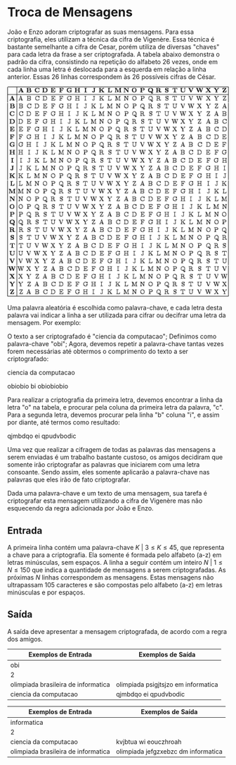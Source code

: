# Troca de Mensagens

João e Enzo adoram criptografar as suas mensagens. Para essa criptografia, eles utilizam a técnica da cifra de Vigenère. Essa técnica é bastante semelhante a cifra de Cesar, porém utiliza de diversas "chaves" para cada letra da frase a ser criptografada. A tabela abaixo demonstra o padrão da cifra, consistindo na repetição do alfabeto $26$ vezes, onde em cada linha uma letra é deslocada para a esquerda em relação a linha anterior. Essas 26 linhas correspondem às $26$ possíveis cifras de César.

![](.\troca-de-mensagens.png)

Uma palavra aleatória é escolhida como palavra-chave, e cada letra desta palavra vai indicar a linha a ser utilizada para cifrar ou decifrar uma letra da mensagem. Por exemplo:

O texto a ser criptografado é "ciencia da computacao";
Definimos como palavra-chave "obi";
Agora, devemos repetir a palavra-chave tantas vezes forem necessárias até obtermos o comprimento do texto a ser criptografado:

ciencia da computacao

obiobio bi obiobiobio

Para realizar a criptografia da primeira letra, devemos encontrar a linha da letra "o" na tabela, e procurar pela coluna da primeira letra da palavra, "c". Para a segunda letra, devemos procurar pela linha "b" coluna "i", e assim por diante, até termos como resultado:

qjmbdqo ei qpudvbodic

Uma vez que realizar a cifragem de todas as palavras das mensagens a serem enviadas é um trabalho bastante custoso, os amigos decidiram que somente irão criptografar as palavras que iniciarem com uma letra consoante. Sendo assim, eles somente aplicarão a palavra-chave nas palavras que eles irão de fato criptografar.

Dada uma palavra-chave e um texto de uma mensagem, sua tarefa é criptografar esta mensagem utilizando a cifra de Vigenère mas não esquecendo da regra adicionada por João e Enzo.

## Entrada

A primeira linha contém uma palavra-chave $K \ | \ 3 \leq K \leq 45$, que representa a chave para a criptografia. Ela somente é formada pelo alfabeto (a-z) em letras minúsculas, sem espaços. A linha a seguir contém um inteiro $N \ | \ 1 \leq N \leq 150$ que indica a quantidade de mensagens a serem criptografadas. As próximas $N$ linhas correspondem as mensagens. Estas mensagens não ultrapassam $105$ caracteres e são compostas pelo alfabeto (a-z) em letras minúsculas e por espaços.

## Saída

A saída deve apresentar a mensagem criptografada, de acordo com a regra dos amigos.

| Exemplos de Entrada                 | Exemplos de Saída                   |
| ----------------------------------- | ----------------------------------- |
| obi                                 |                                     |
| 2                                   |                                     |
| olimpiada brasileira de informatica | olimpiada psigjtsjzo em informatica |
| ciencia da computacao               | qjmbdqo ei qpudvbodic               |

| Exemplos de Entrada                 | Exemplos de Saída                   |
| ----------------------------------- | ----------------------------------- |
| informatica                         |                                     |
| 2                                   |                                     |
| ciencia da computacao               | kvjbtua wi eouczhroah               |
| olimpiada brasileira de informatica | olimpiada jefgzxebzc dm informatica |